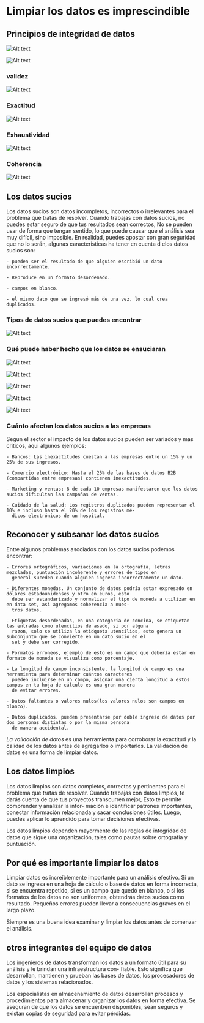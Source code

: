 # Limpiar los datos es imprescindible

## Principios de integridad de datos

![Alt text](image-6.png)

![Alt text](image-7.png)

### validez

![Alt text](image-11.png)

### Exactitud

![Alt text](image-10.png)

### Exhaustividad

![Alt text](image-9.png)

### Coherencia

![Alt text](image-8.png)

## Los datos sucios

Los datos sucios son datos incompletos, incorrectos o irrelevantes para el problema que tratas de resolver. Cuando trabajas
con datos sucios, no puedes estar seguro de que tus resultados sean correctos, No se pueden usar de forma que tengan sentido,
lo que puede causar que el análisis sea muy difícil, sino imposible. En realidad, puedes apostar con gran seguridad que
no lo serán, algunas caracteristicas ha tener en cuenta d elos datos sucios son:

    - pueden ser el resultado de que alguien escribió un dato incorrectamente.
    
    - Reproduce en un formato desordenado.
    
    - campos en blanco.
    
    - el mismo dato que se ingresó más de una vez, lo cual crea duplicados.

### Tipos de datos sucios que puedes encontrar

![Alt text](image-5.png)

### Qué puede haber hecho que los datos se ensuciaran

![Alt text](image.png)

![Alt text](image-1.png)

![Alt text](image-2.png)

![Alt text](image-3.png)

![Alt text](image-4.png)

### Cuánto afectan los datos sucios a las empresas

Segun el sector el impacto de los datos sucios pueden ser variados y mas criticos, aqui algunos ejemplos:

    - Bancos: Las inexactitudes cuestan a las empresas entre un 15% y un 25% de sus ingresos.

    - Comercio electrónico: Hasta el 25% de las bases de datos B2B (compartidas entre empresas) contienen inexactitudes.

    - Marketing y ventas: 8 de cada 10 empresas manifestaron que los datos sucios dificultan las campañas de ventas.

    - Cuidado de la salud: Los registros duplicados pueden representar el 10% e incluso hasta el 20% de los registros mé-
      dicos electrónicos de un hospital.

## Reconocer y subsanar los datos sucios

Entre algunos problemas asociados con los datos sucios podemos encontrar:

    - Errores ortográficos, variaciones en la ortografía, letras mezcladas, puntuación incoherente y errores de tipeo en
      general suceden cuando alguien ingresa incorrectamente un dato.

    - Diferentes monedas. Un conjunto de datos podría estar expresado en dólares estadounidenses y otro en euros, esto
      debe ser estandarizado y normalizar el tipo de moneda a utilizar en en data set, asi agregamos coherencia a nues-
      tros datos.

    - Etiquetas desordenadas, en una categoria de concina, se etiquetan las entradas como utencilios de asado, si por alguna
      razon, solo se utiliza la etidqueta utencilios, esto genera un subconjunto que se convierte en un dato sucio en el
      set y debe ser corregido.

    - Formatos erroneos, ejemplo de esto es un campo que debería estar en formato de moneda se visualiza como porcentaje.

    - La longitud de campo inconsistente, la longitud de campo es una herramienta para determinar cuántos caracteres
      pueden incluirse en un campo, asignar una cierta longitud a estos campos en tu hoja de cálculo es una gran manera
      de evitar errores.

    - Datos faltantes o valores nulos(los valores nulos son campos en blanco).
    
    - Datos duplicados. pueden presentarse por doble ingreso de datos por dos personas distintas o por la misma persona
      de manera accidental.

*La validación de datos* es una herramienta para corroborar la exactitud y la calidad de los datos antes de agregarlos o
importarlos. La validación de datos es una forma de limpiar datos.

## Los datos limpios

Los datos limpios son datos completos, correctos y pertinentes para el problema que tratas de resolver. Cuando trabajas
con datos limpios, te darás cuenta de que tus proyectos transcurren mejor, Esto te permite comprender y analizar la infor-
mación e identificar patrones importantes, conectar información relacionada y sacar conclusiones útiles. Luego, puedes
aplicar lo aprendido para tomar decisiones efectivas.

Los datos limpios dependen mayormente de las reglas de integridad de datos que sigue una organización, tales como pautas
sobre ortografía y puntuación.

## Por qué es importante limpiar los datos

Limpiar datos es increíblemente importante para un análisis efectivo. Si un dato se ingresa en una hoja de cálculo o
base de datos en forma incorrecta, si se encuentra repetido, si es un campo que quedó en blanco, o si los formatos de los
datos no son uniformes, obtendrás datos sucios como resultado. Pequeños errores pueden llevar a consecuencias graves en
el largo plazo.

Siempre es una buena idea examinar y limpiar los datos antes de comenzar el análisis.

## otros integrantes del equipo de datos

Los ingenieros de datos transforman los datos a un formato útil para su análisis y le brindan una infraestructura con-
fiable. Esto significa que desarrollan, mantienen y prueban las bases de datos, los procesadores de datos y los sistemas
relacionados.

Los especialistas en almacenamiento de datos desarrollan procesos y procedimientos para almacenar y organizar los datos
en forma efectiva. Se aseguran de que los datos se encuentren disponibles, sean seguros y existan copias de seguridad para
evitar pérdidas.
